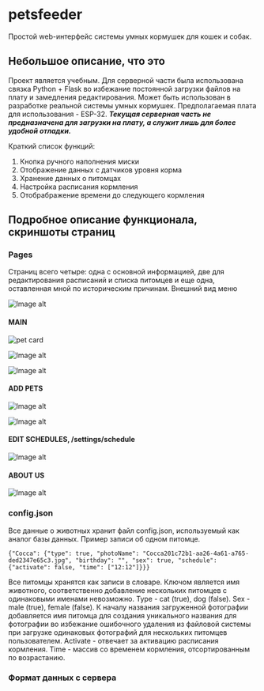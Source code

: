 # petsfeeder
Простой web-интерфейс системы умных кормушек для кошек и собак.
## Небольшое описание, что это
Проект является учебным. Для серверной части была использована связка Python + Flask во избежание постоянной загрузки файлов на плату и замедления редактирования.  Может быть использован в разработке реальной системы умных кормушек. Предполагаемая плата для использования - ESP-32. ***Текущая серверная часть не предназначена для загрузки на плату, а служит лишь для более удобной отладки.***

Краткий список функций:

1. Кнопка ручного наполнения миски
2. Отображение данных с датчиков уровня корма
3. Хранение данных о питомцах
4. Настройка расписания кормления
5. Отобрабражение времени до следующего кормления
## Подробное описание функционала, скриншоты страниц
### Pages
Страниц всего четыре: одна с основной информацией, две для редактирования расписаний и списка питомцев и еще одна, оставленная мной по историческим причинам.
Внешний вид меню

![Image alt](https://github.com/BlackFlowerDog/laughing-bassoon/raw/main/menu.png)

#### MAIN

![pet card](https://github.com/BlackFlowerDog/laughing-bassoon/raw/main/pet_card.png)

![Image alt](https://github.com/BlackFlowerDog/laughing-bassoon/raw/main/time_PC.png)

![Image alt](https://github.com/BlackFlowerDog/laughing-bassoon/raw/main/foodlvl.png)

#### ADD PETS

![Image alt](https://github.com/BlackFlowerDog/laughing-bassoon/raw/main/addPet.png)

![Image alt](https://github.com/BlackFlowerDog/laughing-bassoon/raw/main/uploads_image.png)

#### EDIT SCHEDULES, /settings/schedule

![Image alt](https://github.com/BlackFlowerDog/laughing-bassoon/raw/main/schedule_editor.png)

#### ABOUT US

![Image alt](https://github.com/BlackFlowerDog/laughing-bassoon/raw/main/about_us.png)


### config.json

Все данные о животных хранит файл config.json, используемый как аналог базы данных. 
Пример записи об одном питомце.

```
{"Cocca": {"type": true, "photoName": "Cocca201c72b1-aa26-4a61-a765-ded2347e65c3.jpg", "birthday": "", "sex": true, "schedule": {"activate": false, "time": ["12:12"]}}}
```

Все питомцы хранятся как записи в словаре. Ключом является имя животного, соответственно добавление нескольких питомцев с одинаковыми именами невозможно.
Type - cat (true), dog (false). Sex - male (true), female (false).
К началу названия загруженной фотографии добавляется имя питомца для создания уникального названия для фотографии во избежание ошибочного удаления из файловой системы при загрузке одинаковых фотографий для нескольких питомцев пользователем.
Activate - отвечает за активацию расписания кормления. Time - массив со временем кормления, отсортированным по возрастанию.

### Формат данных с сервера

